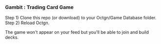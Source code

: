 ### Gambit  : Trading Card Game

Step 1) Clone this repo (or download) to your Octgn/Game Database folder.
Step 2) Reload Octgn.

The game won't appear on your feed but you'll be able to join and build decks.